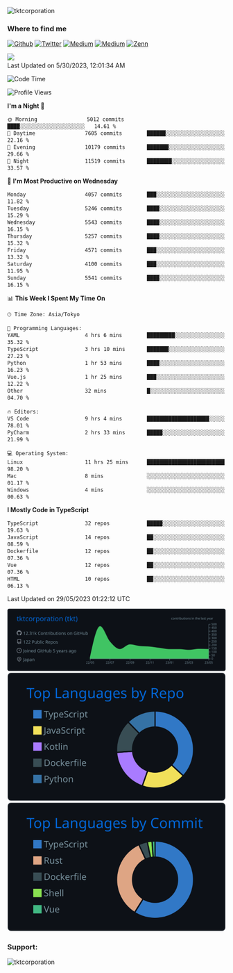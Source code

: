 <p align="left"> <img src="https://komarev.com/ghpvc/?username=tktcorporation&label=Profile%20views&color=0e75b6&style=flat" alt="tktcorporation" /> </p>

<h3>Where to find me</h3>
<p>
<a href="https://github.com/tktcorporation" target="_blank"><img alt="Github" src="https://img.shields.io/badge/GitHub-%2312100E.svg?&style=for-the-badge&logo=Github&logoColor=white" /></a>
<a href="https://twitter.com/tktcorporation" target="_blank"><img alt="Twitter" src="https://img.shields.io/badge/twitter-%231DA1F2.svg?&style=for-the-badge&logo=twitter&logoColor=white" /></a>
<a href="https://www.linkedin.com/in/tktcorporation" target="_blank"><img alt="Medium" src="https://img.shields.io/badge/linkdin-0a66c2.svg?&style=for-the-badge&logo=linkedin&logoColor=white" /></a>
<a href="https://qiita.com/tktcorporation" target="_blank"><img alt="Medium" src="https://img.shields.io/badge/qiita-55C500.svg?&style=for-the-badge&logo=qiita&logoColor=white" /></a>
<a href="https://zenn.dev/tktcorporation" target="_blank"><img alt="Zenn" src="https://img.shields.io/badge/Zenn-3EA8FF.svg?&style=for-the-badge&logo=Zenn&logoColor=white" /></a>
</p>

<!--START_SECTION:lapras-card-->
<a href="https://lapras.com/public/tktcorporation" target="_blank" rel="noopener noreferrer"><img src="https://lapras-card-generator.vercel.app/api/svg?e=3.89&b=3.48&i=3.58&b1=%23232323&b2=%236d6d6d&i1=%23212121&i2=%23818181&l=en" width="300" ></a>  
Last Updated on 5/30/2023, 12:01:34 AM
<!--END_SECTION:lapras-card-->
  
<!--START_SECTION:waka-->
![Code Time](http://img.shields.io/badge/Code%20Time-989%20hrs%2034%20mins-blue)

![Profile Views](http://img.shields.io/badge/Profile%20Views-0-blue)

**I'm a Night 🦉** 

```text
🌞 Morning                5012 commits        ████░░░░░░░░░░░░░░░░░░░░░   14.61 % 
🌆 Daytime                7605 commits        ██████░░░░░░░░░░░░░░░░░░░   22.16 % 
🌃 Evening                10179 commits       ███████░░░░░░░░░░░░░░░░░░   29.66 % 
🌙 Night                  11519 commits       ████████░░░░░░░░░░░░░░░░░   33.57 % 
```
📅 **I'm Most Productive on Wednesday** 

```text
Monday                   4057 commits        ███░░░░░░░░░░░░░░░░░░░░░░   11.82 % 
Tuesday                  5246 commits        ████░░░░░░░░░░░░░░░░░░░░░   15.29 % 
Wednesday                5543 commits        ████░░░░░░░░░░░░░░░░░░░░░   16.15 % 
Thursday                 5257 commits        ████░░░░░░░░░░░░░░░░░░░░░   15.32 % 
Friday                   4571 commits        ███░░░░░░░░░░░░░░░░░░░░░░   13.32 % 
Saturday                 4100 commits        ███░░░░░░░░░░░░░░░░░░░░░░   11.95 % 
Sunday                   5541 commits        ████░░░░░░░░░░░░░░░░░░░░░   16.15 % 
```


📊 **This Week I Spent My Time On** 

```text
🕑︎ Time Zone: Asia/Tokyo

💬 Programming Languages: 
YAML                     4 hrs 6 mins        █████████░░░░░░░░░░░░░░░░   35.32 % 
TypeScript               3 hrs 10 mins       ███████░░░░░░░░░░░░░░░░░░   27.23 % 
Python                   1 hr 53 mins        ████░░░░░░░░░░░░░░░░░░░░░   16.23 % 
Vue.js                   1 hr 25 mins        ███░░░░░░░░░░░░░░░░░░░░░░   12.22 % 
Other                    32 mins             █░░░░░░░░░░░░░░░░░░░░░░░░   04.70 % 

🔥 Editors: 
VS Code                  9 hrs 4 mins        ████████████████████░░░░░   78.01 % 
PyCharm                  2 hrs 33 mins       █████░░░░░░░░░░░░░░░░░░░░   21.99 % 

💻 Operating System: 
Linux                    11 hrs 25 mins      █████████████████████████   98.20 % 
Mac                      8 mins              ░░░░░░░░░░░░░░░░░░░░░░░░░   01.17 % 
Windows                  4 mins              ░░░░░░░░░░░░░░░░░░░░░░░░░   00.63 % 
```

**I Mostly Code in TypeScript** 

```text
TypeScript               32 repos            █████░░░░░░░░░░░░░░░░░░░░   19.63 % 
JavaScript               14 repos            ██░░░░░░░░░░░░░░░░░░░░░░░   08.59 % 
Dockerfile               12 repos            ██░░░░░░░░░░░░░░░░░░░░░░░   07.36 % 
Vue                      12 repos            ██░░░░░░░░░░░░░░░░░░░░░░░   07.36 % 
HTML                     10 repos            ██░░░░░░░░░░░░░░░░░░░░░░░   06.13 % 
```




 Last Updated on 29/05/2023 01:22:12 UTC
<!--END_SECTION:waka-->

[![](https://raw.githubusercontent.com/tktcorporation/tktcorporation/master/profile-summary-card-output/github_dark/0-profile-details.svg)](https://github.com/vn7n24fzkq/github-profile-summary-cards)
[![](https://raw.githubusercontent.com/tktcorporation/tktcorporation/master/profile-summary-card-output/github_dark/1-repos-per-language.svg)](https://github.com/vn7n24fzkq/github-profile-summary-cards) [![](https://raw.githubusercontent.com/tktcorporation/tktcorporation/master/profile-summary-card-output/github_dark/2-most-commit-language.svg)](https://github.com/vn7n24fzkq/github-profile-summary-cards)

<h3 align="left">Support:</h3>
<p><a href="https://www.buymeacoffee.com/tktcorporation"> <img align="left" src="https://cdn.buymeacoffee.com/buttons/v2/default-yellow.png" height="50" width="210" alt="tktcorporation" /></a></p><br><br>
